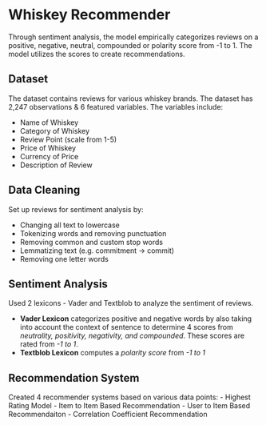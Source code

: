 # Whiskey Recommender
Through sentiment analysis, the model empirically categorizes reviews on a positive, negative, neutral, compounded or polarity score from -1 to 1. The model utilizes the scores to create recommendations. 


## Dataset
The dataset contains reviews for various whiskey brands. The dataset has 2,247 observations & 6 featured variables. The variables include:
  - Name of Whiskey
  - Category of Whiskey
  - Review Point (scale from 1-5)
  - Price of Whiskey
  - Currency of Price
  - Description of Review
  
 ## Data Cleaning 
Set up reviews for sentiment analysis by:
  - Changing all text to lowercase
  - Tokenizing words and removing punctuation
  - Removing common and custom stop words
  - Lemmatizing text (e.g. commitment → commit)
  - Removing one letter words
  
 ## Sentiment Analysis
 Used 2 lexicons - Vader and Textblob to analyze the sentiment of reviews.
  - **Vader Lexicon** categorizes positive and negative words by also taking into account the context of sentence to determine 4 scores from *neutrality, positivity, negativity, and compounded*. These scores are rated from *-1 to 1*. 
  - **Textblob Lexicon** computes a *polarity score* from *-1 to 1*
  
  ## Recommendation System
  Created 4 recommender systems based on various data points:
    - Highest Rating Model
    - Item to Item Based Recommendation
    - User to Item Based Recommendaiton
    - Correlation Coefficient Recommendation
    
    
 

 

